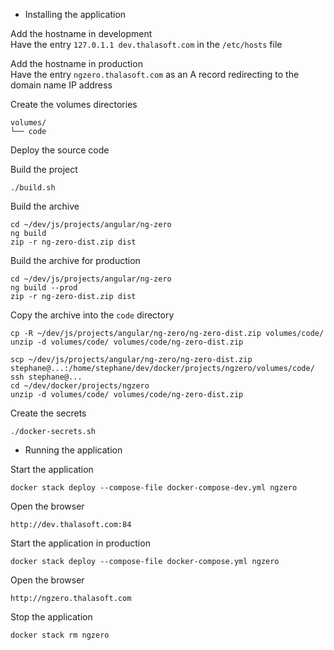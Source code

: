 - Installing the application  

Add the hostname in development  
Have the entry `127.0.1.1 dev.thalasoft.com` in the `/etc/hosts` file  

Add the hostname in production  
Have the entry `ngzero.thalasoft.com` as an A record redirecting to the domain name IP address

Create the volumes directories
```
volumes/
└── code
```

Deploy the source code  

Build the project
```
./build.sh
```

Build the archive
```
cd ~/dev/js/projects/angular/ng-zero
ng build
zip -r ng-zero-dist.zip dist

```

Build the archive for production
```
cd ~/dev/js/projects/angular/ng-zero
ng build --prod
zip -r ng-zero-dist.zip dist

```

Copy the archive into the `code` directory
```
cp -R ~/dev/js/projects/angular/ng-zero/ng-zero-dist.zip volumes/code/
unzip -d volumes/code/ volumes/code/ng-zero-dist.zip
```
```
scp ~/dev/js/projects/angular/ng-zero/ng-zero-dist.zip stephane@...:/home/stephane/dev/docker/projects/ngzero/volumes/code/
ssh stephane@...
cd ~/dev/docker/projects/ngzero
unzip -d volumes/code/ volumes/code/ng-zero-dist.zip
```

Create the secrets
```
./docker-secrets.sh
```

- Running the application  

Start the application
```
docker stack deploy --compose-file docker-compose-dev.yml ngzero
```

Open the browser
```
http://dev.thalasoft.com:84
```

Start the application in production
```
docker stack deploy --compose-file docker-compose.yml ngzero
```

Open the browser
```
http://ngzero.thalasoft.com
```

Stop the application
```
docker stack rm ngzero
```

